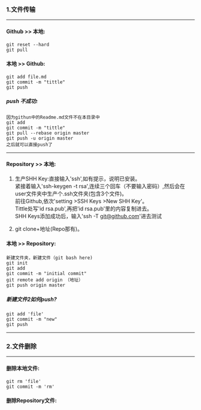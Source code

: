 ### 1.文件传输  
----
#### Github >> 本地:
  
    git reset --hard  
    git pull

#### 本地 >> Github:

    git add file.md  
    git commit -m "tittle"  
    git push  

##### push 不成功:
    因为githun中的Readme.md文件不在本目录中  
    git add  
    git commit -m "tittle"  
    git pull --rebase origin master  
    git push -u origin master
    之后就可以直接push了

----
#### Repository >> 本地:  
1. 生产SHH Key:直接输入'ssh',如有提示，说明已安装。  
紧接着输入'ssh-keygen -t rsa',连续三个回车（不要输入密码）,然后会在user文件夹中生产个.ssh文件夹(包含3个文件)。  
前往Github,依次'setting >SSH Keys >New SHH Key'。  
Tittle处写'id rsa.pub',再把'id rsa.pub'里的内容复制进去。  
SHH Keys添加成功后，输入'ssh -T git@github.com'进去测试  
  
2. git clone+地址(Repo那有)。

#### 本地 >> Repository:
    新建文件夹，新建文件（git bash here)  
    git init  
    git add  
    git commit -m "initial commit"  
    git remote add origin （地址）  
    git push origin master

##### 新建文件2如何push?

    git add 'file'  
    git commit -m "new"  
    git push  

----

### 2.文件删除
------
#### 删除本地文件:
    git rm 'file'  
    git commit -m 'rm'

#### 删除Repository文件:

